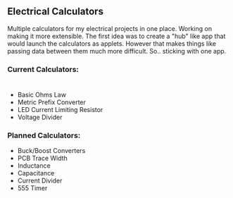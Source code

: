 ## Electrical Calculators

Multiple calculators for my electrical projects in one place. Working on making it more extensible. The first idea was to create a "hub" like app that would launch the calculators as applets. However that makes things like passing data between them much more difficult. So.. sticking with one app.

### Current Calculators:

# 

- Basic Ohms Law
- Metric Prefix Converter
- LED Current Limiting Resistor
- Voltage Divider

### Planned Calculators:

- Buck/Boost Converters
- PCB Trace Width
- Inductance
- Capacitance
- Current Divider
- 555 Timer